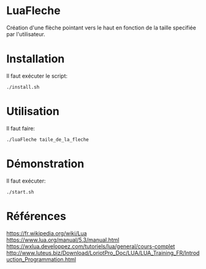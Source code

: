 # LuaFleche
Création d'une flèche pointant vers le haut en fonction de la taille specifiée par l'utilisateur.

# Installation
Il faut exécuter le script:
```
./install.sh
```
# Utilisation
Il faut faire:

```
./luaFleche taile_de_la_fleche
```
# Démonstration
Il faut exécuter:

```
./start.sh
```
# Références
https://fr.wikipedia.org/wiki/Lua
https://www.lua.org/manual/5.3/manual.html
https://wxlua.developpez.com/tutoriels/lua/general/cours-complet
http://www.luteus.biz/Download/LoriotPro_Doc/LUA/LUA_Training_FR/Introduction_Programmation.html
